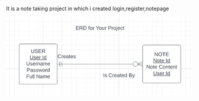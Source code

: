 <p>It is a note taking project in which i created login,register,notepage </p>

<img src="./public/images/ERD.png">